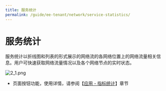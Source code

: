 ```yaml
---
title: 服务统计
permalink: /guide/ee-tenant/network/service-statistics/
---
```


# 服务统计

服务统计以折线图和列表的形式展示的网络流的各网络位置上的网络流量相关信息。用户可快速获取网络流量情况以及各个网络节点的实时状态。

![2_1.png](https://yunshan-guangzhou.oss-cn-beijing.aliyuncs.com/pub/pic/20230921650c09d0c6aea.png)

- 页面按钮功能，使用详情，请参阅【[应用 - 指标统计](../application/service-list/)】章节
